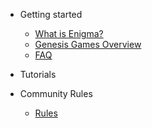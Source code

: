 
- Getting started

  - [What is Enigma?](enigma-quickstart.md "What is Enigma?")
  <!-- - [What are Secret Nodes?](secretnodes-quickstart.md "What are Secret Nodes?") -->
  - [Genesis Games Overview](genesisgames-overview.md "Genesis Games Overview")
  <!-- - [Rewards Overview](rewards-overview.md "Rewards Overview") -->
  - [FAQ](faq.md "FAQ")

- Tutorials

  <!-- - [How to deploy a Secret Node (Non-Networked)](deploy-snnn.md "How to deploy a Secret Node (Non-Networked)") -->

- Community Rules

  - [Rules](rules.md)
